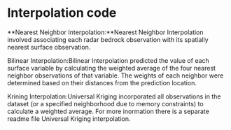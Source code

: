 
# **Interpolation code**
**Nearest Neighbor Interpolation:**Nearest Neighbor Interpolation involved associating each radar bedrock observation with its spatially nearest surface observation.

Bilinear Interpolation:Bilinear Interpolation predicted the value of each surface variable by calculating the weighted average of the four nearest neighbor observations of that variable. The weights of each neighbor were determined based on their distances from the prediction location.

Krining Interpolation:Universal Kriging incorporated all observations in the dataset (or a specified neighborhood due to memory constraints) to calculate a weighted average. For more inormation there is a separate readme file Universal Kriging interpolation. 



